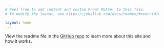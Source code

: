 ```yaml
---
# Feel free to add content and custom Front Matter to this file.
# To modify the layout, see https://jekyllrb.com/docs/themes/#overriding-theme-defaults

layout: home
---
```

View the readme file in the [GitHub repo](https://github.com/BillRaymond/jekyll-featured-images) to learn more about this site and how it works.